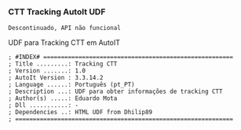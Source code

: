 ### CTT Tracking AutoIt UDF

``` Descontinuado, API não funcional ```

UDF para Tracking CTT em AutoIT

```
; #INDEX# ======================================================
; Title .........: Tracking CTT
; Version .......: 1.0
; AutoIt Version : 3.3.14.2
; Language ......: Português (pt_PT)
; Description ...: UDF para obter informações de tracking CTT
; Author(s) .....: Eduardo Mota
; Dll ...........: -
; Dependencies ..: HTML UDF from Dhilip89
; ==============================================================
```
